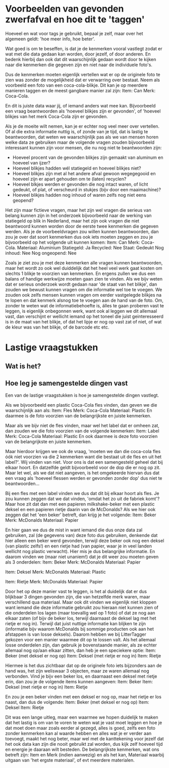 # Voorbeelden van gevonden zwerfafval en hoe dit te 'taggen'

Hoeveel en wat voor tags je gebruikt, bepaal je zelf, maar over het algemeen geldt: 'hoe meer info, hoe beter'.

Wat goed is om te beseffen, is dat je de kenmerken vooral vastlegt zodat er wat met die data gedaan kan worden, door jezelf, of door anderen. En bedenk hierbij dan ook dat dit waarschijnlijk gedaan wordt door te kijken naar die kenmerken die gegeven zijn en niet naar de individuele foto's.

Dus de kenmerken moeten eigenlijk vertellen wat er op de originele foto te zien was zonder de mogelijkheid dat er verwarring over bestaat.
Neem als voorbeeld een foto van een coca-cola-blikje. Dit kan je op meerdere manieren taggen en de meest gangbare manier zal zijn:
Item: Can
Merk: Coca-Cola.

En dit is juiste data waar jij, of iemand anders wat mee kan. Bijvoorbeeld een vraag beantwoorden als 'hoeveel blikjes zijn er gevonden', of 'hoeveel blikjes van het merk Coca-Cola zijn er gevonden.

Als je de moeite wilt nemen, kan je er echter nog veel meer over vertellen. Of al die extra informatie nuttig is, of zonde van je tijd, dat is lastig te beantwoorden, dat weten we waarschijnlijk pas als we van mensen horen welke data ze gebruiken maar de volgende vragen zouden bijvoorbeeld interessant kunnen zijn voor mensen, die nu nog niet te beantwoorden zijn:
- Hoeveel procent van de gevonden blikjes zijn gemaakt van aluminum en hoeveel van ijzer?
- Hoeveel blikjes hadden wél statiegeld en hoeveel blikjes niet?
- Hoeveel blikjes zijn met al het andere afval gewoon wegegegooid en hoeveel zijn er apart gehouden om te (laten) recyclen?
- Hoeveel blkjes werden er gevonden die nog intact waren, of licht gedeukt, of plat, of verscheurd in stukjes (bijv door een maaimachine)?
- Hoeveel blikjes hadden nog inhoud of waren zelfs nog niet eens geopend?

Het zijn maar fictieve vragen, maar het zijn wel vragen die serieus van belang kunnen zijn in het onderzoek bijvoorbeeld naar de werking van statiegeld op blik in Nederland, maar het zijn ook vragen die niet beantwoord kunnen worden door de eerste twee kenmerken die gegeven werden.
Als je de voorbeeldvragen zou willen kunnen beantwoorden, dan zou je over dat soort kenmerken dus ook iets moeten zeggen en zou je bijvoorbeeld op het volgende uit kunnen komen:
Item: Can
Merk: Coca-Cola.
Materiaal: Aluminium
Statiegeld: Ja
Recycled: Nee
Staat: Gedeukt
Nog inhoud: Nee
Nog ongeopend: Nee

Zoals je ziet zou je met deze kenmerken alle vragen kunnen beantwoorden, maar het wordt zo ook wel duiddelijk dat het heel veel werk gaat kosten om slechts 1 blikje te voorzien van kenmerken. En ergens zullen we dus een balans of handige werkwijze moeten gaan zien te vinden.
Als we bijv weten dat er serieus onderzoek wordt gedaan naar 'de staat van het blikje', dan zouden we bewust kunnen vragen om die informatie wel toe te voegen. We zouden ook zelfs mensen kunnen vragen om eerder vastgelegde blikjes na te lopen en dat kenmerk alsnog toe te voegen aan de hand van de foto.
Om, zonder te weten wat de informatiebehoefte is, álles te gaan proberen vast te leggen, is eigenlijk onbegonnen werk, want ook al leggen we dit allemaal vast, dan verschijnt er wellicht iemand op het toneel die juist geinteresseerd is in de maat van het blikje, of dat het lipje er nog op vast zat of niet, of wat de kleur was van het blikje, of de barcode etc etc.

# Lastige vraagstukken
## Wat is het?

## Hoe leg je samengestelde dingen vast
Een van de lastige vraagstukken is hoe je samengestelde dingen vastlegt.

Als we bijvoorbeeld een plastic Coca-Cola fles vinden, dan geven we die waarschijnlijk aan als:
Item: Fles
Merk: Coca-Cola
Materiaal: Plastic
En daarmee is de foto voorzien van de belangrijkste en juiste kenmerken.

Maar als we bijv niet de fles vinden, maar wel het label dat er omheen zat, dan zouden we die foto voorzien van de volgende kenmerken:
Item: Label
Merk: Coca-Cola
Materiaal: Plastic
En ook daarmee is deze foto voorzien van de belangrijkste en juiste kenmerken.

Maar hierdoor krijgen we ook de vraag, 'moeten we dan die coca-cola fles óók niet voorzien va die 2 kenmerken want die bestaat uit de fles en uit het label?'.
Wij vinden van niet. Voor ons is dat een samengesteld geheel dat bij elkaar hoort. En datzelfde geldt bijvoorbeeld voor de dop die er nog op zit.
Maar let wel, als we dat niet aangeven, is het omgekeerde hiervan dus dat een vraag als 'hoeveel flessen werden er gevonden zonder dop' dus niet te beantwoorden...

Bij een fles met een label vinden we dus dat dit bij elkaar hoort als fles. Je zou kunnen zeggen dat we dat vinden, 'omdat het zo uit de fabriek komt'?
Maar hoe zit dat dan met een papieren milkshake-beker met een plastic deksel en een papieren rietje daarin van de McDonalds?
Als we hier ook zeggen dat het 'een beker' betreft, dan krijg je het volgende:
Item: Beker
Merk: McDonalds
Materiaal: Papier

En hier gaan we dus de mist in want iemand die dus onze data zal gebruiken, zal (de gegevens van) deze foto dus gebruiken, denkende dat hier alleen een beker werd gevonden, terwijl deze beker ook nog een deksel (van plastic zelfs!) en een rietje had (van papier, waar je in veel landen wellicht nog plastic verwacht).
Hier mis je dus belangrijke informatie.
En daarom vinden we (maar niet unaniem!) dat je dit weer zou moeten geven als 3 onderdelen:
Item: Beker
Merk: McDonalds
Materiaal: Papier

Item: Deksel
Merk: McDonalds
Materiaal: Plastic

Item: Rietje
Merk: McDonalds
Materiaal: Papier

Door het op deze manier vast te leggen, is het al duidelijk dat er dus blijkbaar 3 dingen gevonden zijn, die van hetzelfde merk waren, maar verschillend qua materiaal.
Maar ook dit vinden we eigenlijk niet kloppen want iemand die deze informatie gebruikt zou hieraan niet kunnen zien of die onderdelen los lagen (maar toevallig wel op 1 foto) of dat ze nog aan elkaar zaten (of bijv de beker los, terwijl daarnaast de deksel lag met het rietje er nog in). Terwijl dat juist nuttige informatie kan blijken te zijn (informatie bijv waarom McDonalds bij sommige producten ook aan het afstappen is van losse deksels).
Daarom hebben we bij LitterTagger gekozen voor een manier waarmee dit op te lossen valt.
Als het allemaal losse onderdelen zijn, dan gebruik je bovenstaande manier, als ze echter allemaal nog op/aan elkaar zitten, dan heb je een speciekere optie:
Item: Beker (met deksel er nog op)
Item: Deksel (met rietje er nog in)
Item: Rietje

Hiermee is het dus zichtbaar dat op de originele foto iets bijzonders aan de hand was, het zijn weliswaar 3 objecten, maar ze waren allemaal nog verbonden.
Vind je bijv een beker los, en daarnaast een deksel met rietje erin, dan zou je de volgende items kunnen aangeven:
Item: Beker
Item: Deksel (met rietje er nog in)
Item: Rietje

En zou je een beker vinden met een deksel er nog op, maar het rietje er los naast, dan dus de volgende:
Item: Beker (met deksel er nog op)
Item: Deksel
Item: Rietje

Dit was een lange uitleg, maar een waarmee we hopen duidelijk te maken dat het lastig is om van te voren te weten wat je vast moet leggen en hoe je dat moet doen maar zoals eerder al gezegd, alles is goed, zelfs een foto zonder kenmerken kan al waarde hebben en alles wat je er verder aan toevoegt, maakt het nog beter, maar wel met de kanttekening voor jezelf dat het ook data kan zijn die nooit gebruikt zal worden, dus kijk zelf hoeveel tijd en energie je daaraan wilt besteden.
De belangrijkste kenmerken, wat ons betreft zijn: Item en Merk (indien aanwezig) en als het kan, Materiaal waarbij uitgaan van 'het ergste materiaal', of evt meerdere materialen.
